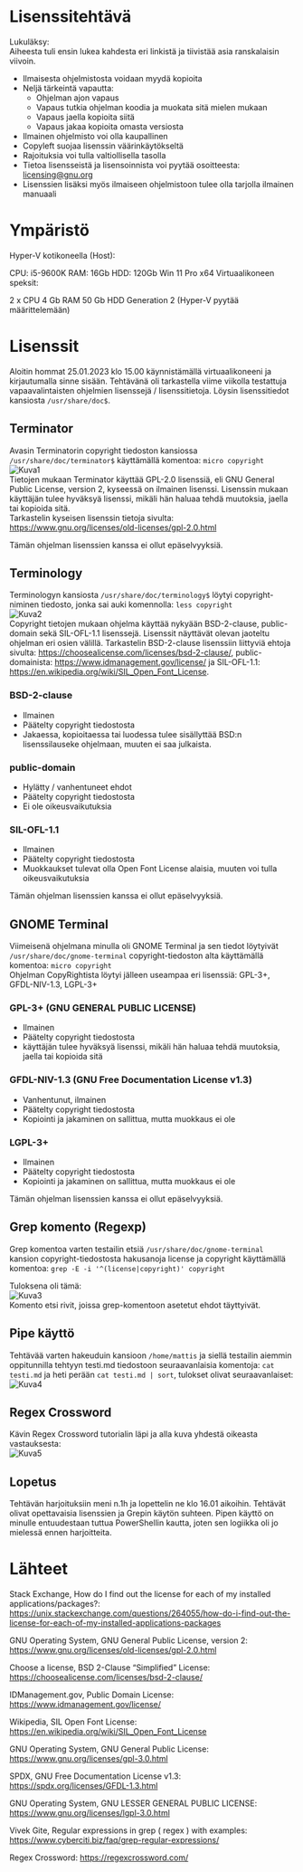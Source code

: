 # Lisenssitehtävä
Lukuläksy:</br>
Aiheesta tuli ensin lukea kahdesta eri linkistä ja tiivistää asia ranskalaisin viivoin.
- Ilmaisesta ohjelmistosta voidaan myydä kopioita
- Neljä tärkeintä vapautta:
	- Ohjelman ajon vapaus
	- Vapaus tutkia ohjelman koodia ja muokata sitä mielen mukaan
	- Vapaus jaella kopioita siitä
	- Vapaus jakaa kopioita omasta versiosta
- Ilmainen ohjelmisto voi olla kaupallinen
- Copyleft suojaa lisenssin väärinkäytökseltä
- Rajoituksia voi tulla valtiollisella tasolla
- Tietoa lisensseistä ja lisensoinnista voi pyytää osoitteesta: licensing@gnu.org
- Lisenssien lisäksi myös ilmaiseen ohjelmistoon tulee olla tarjolla ilmainen manuaali

# Ympäristö
Hyper-V kotikoneella (Host):

CPU: i5-9600K
RAM: 16Gb
HDD: 120Gb
Win 11 Pro x64
Virtuaalikoneen speksit:

2 x CPU
4 Gb RAM
50 Gb HDD
Generation 2 (Hyper-V pyytää määrittelemään)

# Lisenssit
Aloitin hommat 25.01.2023 klo 15.00 käynnistämällä virtuaalikoneeni ja kirjautumalla sinne sisään.
Tehtävänä oli tarkastella viime viikolla testattuja vapaavalintaisten ohjelmien lisenssejä / lisenssitietoja.
Löysin lisenssitiedot kansiosta ```/usr/share/doc$```.

## Terminator
Avasin Terminatorin copyright tiedoston kansiossa ```/usr/share/doc/terminator$``` käyttämällä komentoa: ```micro copyright``` </br>
![Kuva1](https://user-images.githubusercontent.com/122887740/214572201-e7352685-b0c6-42f0-8c6e-5322392f11ae.png)</br>
Tietojen mukaan Terminator käyttää GPL-2.0 lisenssiä, eli GNU General Public License, version 2, kyseessä on ilmainen lisenssi.
Lisenssin mukaan käyttäjän tulee hyväksyä lisenssi, mikäli hän haluaa tehdä muutoksia, jaella tai kopioida sitä. </br>
Tarkastelin kyseisen lisenssin tietoja sivulta: https://www.gnu.org/licenses/old-licenses/gpl-2.0.html

Tämän ohjelman lisenssien kanssa ei ollut epäselvyyksiä.

## Terminology
Terminologyn kansiosta ```/usr/share/doc/terminology$``` löytyi copyright-niminen tiedosto, jonka sai auki komennolla: ```less copyright``` </br>
![Kuva2](https://user-images.githubusercontent.com/122887740/214574101-fc456452-7aee-42c9-b699-af148051229d.png)</br>
Copyright tietojen mukaan ohjelma käyttää nykyään BSD-2-clause, public-domain sekä SIL-OFL-1.1 lisenssejä. Lisenssit näyttävät olevan jaoteltu ohjelman eri osien välillä. Tarkastelin BSD-2-clause lisenssiin liittyviä ehtoja sivulta: https://choosealicense.com/licenses/bsd-2-clause/, public-domainista: https://www.idmanagement.gov/license/ ja SIL-OFL-1.1: https://en.wikipedia.org/wiki/SIL_Open_Font_License.

### BSD-2-clause
- Ilmainen
- Päätelty copyright tiedostosta
- Jakaessa, kopioitaessa tai luodessa tulee sisällyttää BSD:n lisenssilauseke ohjelmaan, muuten ei saa julkaista.

### public-domain
- Hylätty / vanhentuneet ehdot
- Päätelty copyright tiedostosta
- Ei ole oikeusvaikutuksia

### SIL-OFL-1.1
- Ilmainen
- Päätelty copyright tiedostosta
- Muokkaukset tulevat olla Open Font License alaisia, muuten voi tulla oikeusvaikutuksia

Tämän ohjelman lisenssien kanssa ei ollut epäselvyyksiä.

## GNOME Terminal
Viimeisenä ohjelmana minulla oli GNOME Terminal ja sen tiedot löytyivät ```/usr/share/doc/gnome-terminal``` copyright-tiedoston alta käyttämällä komentoa: ```micro copyright``` </br>
Ohjelman CopyRightista löytyi jälleen useampaa eri lisenssiä: GPL-3+, GFDL-NIV-1.3, LGPL-3+ </br>


### GPL-3+ (GNU GENERAL PUBLIC LICENSE)
- Ilmainen
- Päätelty copyright tiedostosta
- käyttäjän tulee hyväksyä lisenssi, mikäli hän haluaa tehdä muutoksia, jaella tai kopioida sitä

### GFDL-NIV-1.3 (GNU Free Documentation License v1.3)
- Vanhentunut, ilmainen
- Päätelty copyright tiedostosta
- Kopiointi ja jakaminen on sallittua, mutta muokkaus ei ole

### LGPL-3+
- Ilmainen
- Päätelty copyright tiedostosta
- Kopiointi ja jakaminen on sallittua, mutta muokkaus ei ole

Tämän ohjelman lisenssien kanssa ei ollut epäselvyyksiä.

## Grep komento (Regexp)
Grep komentoa varten testailin etsiä ```/usr/share/doc/gnome-terminal``` kansion copyright-tiedostosta hakusanoja license ja copyright käyttämällä komentoa: ```grep -E -i '^(license|copyright)' copyright```

Tuloksena oli tämä: </br>
![Kuva3](https://user-images.githubusercontent.com/122887740/214582626-a9b6d3f4-c94e-4534-a218-5a6a0469c664.png)</br>
Komento etsi rivit, joissa grep-komentoon asetetut ehdot täyttyivät.

## Pipe käyttö
Tehtävää varten hakeuduin kansioon ```/home/mattis``` ja siellä testailin aiemmin oppitunnilla tehtyyn testi.md tiedostoon seuraavanlaisia komentoja:
```cat testi.md``` ja heti perään ```cat testi.md | sort```, tulokset olivat seuraavanlaiset:</br>
![Kuva4](https://user-images.githubusercontent.com/122887740/214584316-6f682e54-b7d7-4fb4-a7b1-e93c212f8e31.png)</br>

## Regex Crossword
Kävin Regex Crossword tutorialin läpi ja alla kuva yhdestä oikeasta vastauksesta: </br>
![Kuva5](https://user-images.githubusercontent.com/122887740/214585260-cbf4e53e-9e69-4a09-a5a0-8ce7b2469024.png)</br>

## Lopetus
Tehtävän harjoituksiin meni n.1h ja lopettelin ne klo 16.01 aikoihin. Tehtävät olivat opettavaisia lisenssien ja Grepin käytön suhteen. Pipen käyttö on minulle entuudestaan tuttua PowerShellin kautta, joten sen logiikka oli jo mielessä ennen harjoitteita.


# Lähteet
Stack Exchange, How do I find out the license for each of my installed applications/packages?:
https://unix.stackexchange.com/questions/264055/how-do-i-find-out-the-license-for-each-of-my-installed-applications-packages

GNU Operating System, GNU General Public License, version 2:
https://www.gnu.org/licenses/old-licenses/gpl-2.0.html

Choose a license, BSD 2-Clause “Simplified” License:
https://choosealicense.com/licenses/bsd-2-clause/

IDManagement.gov, Public Domain License:
https://www.idmanagement.gov/license/

Wikipedia, SIL Open Font License:
https://en.wikipedia.org/wiki/SIL_Open_Font_License

GNU Operating System, GNU General Public License:
https://www.gnu.org/licenses/gpl-3.0.html

SPDX, GNU Free Documentation License v1.3:
https://spdx.org/licenses/GFDL-1.3.html

GNU Operating System, GNU LESSER GENERAL PUBLIC LICENSE:
https://www.gnu.org/licenses/lgpl-3.0.html

Vivek Gite, Regular expressions in grep ( regex ) with examples:
https://www.cyberciti.biz/faq/grep-regular-expressions/

Regex Crossword: https://regexcrossword.com/
